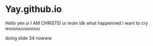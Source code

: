 # Yay.github.io
Hello yen yi
I AM CHRISTEl
ur mom
idk what happenned I want to cry wuuuuuuuuuuuu

doing slide 34 nowww